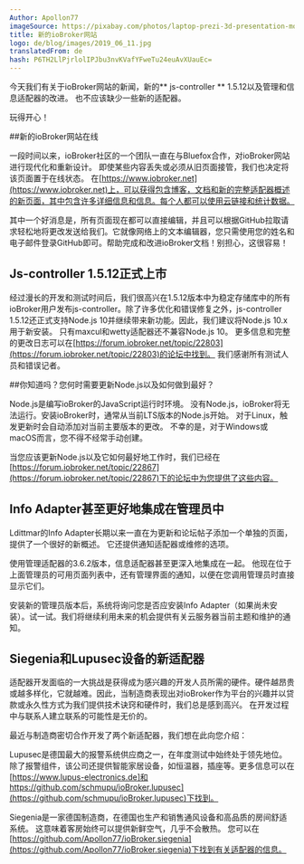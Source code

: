 ```yaml
---
Author: Apollon77
imageSource: https://pixabay.com/photos/laptop-prezi-3d-presentation-mockup-2411303/
title: 新的ioBroker网站
logo: de/blog/images/2019_06_11.jpg
translatedFrom: de
hash: P6TH2LlPjrlolIPJbu3nvKVafYFweTu24euAvXUauEc=
---
```

今天我们有关于ioBroker网站的新闻，新的** js-controller ** 1.5.12以及管理和信息适配器的改进。
也不应该缺少一些新的适配器。
<!-- SOURCE: 846214 Heute haben wir Neuigkeiten zur ioBroker-Webseite, dem neuen **js-controller** 1.5.12 und zu Verbesserungen im Admin- und Info-Adapter.
Auch ein paar neue Adapter dürfen natürlich nicht fehlen. -->

玩得开心！
<!-- SOURCE: 376044 玩得开心！ -->

##新的ioBroker网站在线
<!-- SOURCE: 752956 ##新的ioBroker网站在线 -->
一段时间以来，ioBroker社区的一个团队一直在与Bluefox合作，对ioBroker网站进行现代化和重新设计。
即使某些内容丢失或必须从旧页面接管，我们也决定将该页面置于在线状态。
在[https://www.iobroker.net](https://www.iobroker.net)上，可以获得包含博客，文档和新的完整适配器概述的新页面，其中包含许多详细信息和信息。每个人都可以使用云链接和统计数据。
<!-- SOURCE: 244100 一段时间以来，ioBroker社区的一个团队一直在与Bluefox合作，对ioBroker网站进行现代化和重新设计。
即使某些内容丢失或必须从旧页面接管，我们也决定将该页面置于在线状态。
在http://www.iobroker.net上，可以获得包含博客，文档和新的完整适配器概述的新页面，其中包含许多详细信息和信息。每个人都可以使用云链接和统计数据。 -->

其中一个好消息是，所有页面现在都可以直接编辑，并且可以根据GitHub拉取请求轻松地将更改发送给我们。它就像网络上的文本编辑器，您只需使用您的姓名和电子邮件登录GitHub即可。帮助完成和改进ioBroker文档！别担心，这很容易！
<!-- SOURCE: 433173 其中一个好消息是，所有页面现在都可以直接编辑，并且可以根据GitHub拉取请求轻松地将更改发送给我们。它就像网络上的文本编辑器，您只需使用您的姓名和电子邮件登录GitHub即可。帮助完成和改进ioBroker文档！别担心，这很容易！ -->

## Js-controller 1.5.12正式上市
<!-- SOURCE: 134404 ## Js-controller 1.5.12正式上市 -->
经过漫长的开发和测试时间后，我们很高兴在1.5.12版本中为稳定存储库中的所有ioBroker用户发布js-controller。除了许多优化和错误修复之外，js-controller 1.5.12还正式支持Node.js 10并继续带来新功能。因此，我们建议将Node.js 10.x用于新安装。
只有maxcul和wetty适配器还不兼容Node.js 10。
更多信息和完整的更改日志可以在[https://forum.iobroker.net/topic/22803](https://forum.iobroker.net/topic/22803)的论坛中找到。
我们感谢所有测试人员和错误记者。
<!-- SOURCE: 775453 经过漫长的开发和测试时间后，我们很高兴在1.5.12版本中为稳定存储库中的所有ioBroker用户发布js-controller。除了许多优化和错误修复之外，js-controller 1.5.12还正式支持Node.js 10并继续带来新功能。因此，我们建议将Node.js 10.x用于新安装。
只有maxcul和wetty适配器还不兼容Node.js 10。
更多信息和完整的更改日志可以在§§LLLLL_0§§的论坛中找到。
我们感谢所有测试人员和错误记者。 -->

##你知道吗？您何时需要更新Node.js以及如何做到最好？
<!-- SOURCE: 148286 ##你知道吗？您何时需要更新Node.js以及如何做到最好？ -->
Node.js是编写ioBroker的JavaScript运行时环境。
没有Node.js，ioBroker将无法运行。安装ioBroker时，通常从当前LTS版本的Node.js开始。
对于Linux，触发更新时会自动添加对当前主要版本的更改。
不幸的是，对于Windows或macOS而言，您不得不经常手动创建。
<!-- SOURCE: 479342 Node.js是编写ioBroker的JavaScript运行时环境。
没有Node.js，ioBroker将无法运行。安装ioBroker时，通常从当前LTS版本的Node.js开始。
对于Linux，触发更新时会自动添加对当前主要版本的更改。
不幸的是，对于Windows或macOS而言，您不得不经常手动创建。 -->

当您应该更新Node.js以及它如何最好地工作时，我们已经在[https://forum.iobroker.net/topic/22867](https://forum.iobroker.net/topic/22867)下的论坛中为您提供了这些内容。
<!-- SOURCE: 383718 当您应该更新Node.js以及它如何最好地工作时，我们已经在§§LLLLL_0§§下的论坛中为您提供了这些内容。 -->

## Info Adapter甚至更好地集成在管理员中
<!-- SOURCE: 723688 ## Info Adapter甚至更好地集成在管理员中 -->
Ldittmar的Info Adapter长期以来一直在为更新和论坛帖子添加一个单独的页面，提供了一个很好的新概述。
它还提供通知适配器或维修的选项。
<!-- SOURCE: 656642 Ldittmar的Info Adapter长期以来一直在为更新和论坛帖子添加一个单独的页面，提供了一个很好的新概述。
它还提供通知适配器或维修的选项。 -->

使用管理适配器的3.6.2版本，信息适配器甚至更深入地集成在一起。
他现在位于上面管理员的可用页面列表中，还有管理界面的通知，以便在您调用管理员时直接显示它们。
<!-- SOURCE: 158912 使用管理适配器的3.6.2版本，信息适配器甚至更深入地集成在一起。
他现在位于上面管理员的可用页面列表中，还有管理界面的通知，以便在您调用管理员时直接显示它们。 -->

安装新的管理员版本后，系统将询问您是否应安装Info Adapter（如果尚未安装）。试一试。我们将继续利用未来的机会提供有关云服务器当前主题和维护的通知。
<!-- SOURCE: 702573 安装新的管理员版本后，系统将询问您是否应安装Info Adapter（如果尚未安装）。试一试。我们将继续利用未来的机会提供有关云服务器当前主题和维护的通知。 -->

## Siegenia和Lupusec设备的新适配器
<!-- SOURCE: 674248 ## Siegenia和Lupusec设备的新适配器 -->
适配器开发面临的一大挑战是获得成为感兴趣的开发人员所需的硬件。硬件越昂贵或越多样化，它就越难。因此，当制造商表现出对ioBroker作为平台的兴趣并以贷款或永久性方式为我们提供技术诀窍和硬件时，我们总是感到高兴。
在开发过程中与联系人建立联系的可能性是无价的。
<!-- SOURCE: 646567 适配器开发面临的一大挑战是获得成为感兴趣的开发人员所需的硬件。硬件越昂贵或越多样化，它就越难。因此，当制造商表现出对ioBroker作为平台的兴趣并以贷款或永久性方式为我们提供技术诀窍和硬件时，我们总是感到高兴。
在开发过程中与联系人建立联系的可能性是无价的。 -->

最近与制造商密切合作开发了两个新适配器，我们想在此向您介绍：
<!-- SOURCE: 676062 最近与制造商密切合作开发了两个新适配器，我们想在此向您介绍： -->

Lupusec是德国最大的报警系统供应商之一，在年度测试中始终处于领先地位。除了报警组件，该公司还提供智能家居设备，如恒温器，插座等。更多信息可以在[https://www.lupus-electronics.de]和https://github.com/schmupu/ioBroker.lupusec](https://github.com/schmupu/ioBroker.lupusec)下找到。
<!-- SOURCE: 391145 Lupusec是德国最大的报警系统供应商之一，在年度测试中始终处于领先地位。除了报警组件，该公司还提供智能家居设备，如恒温器，插座等。更多信息可以在§§LLLLL_0§§下找到。 -->

Siegenia是一家德国制造商，在德国也生产和销售通风设备和高品质的房间舒适系统。
这意味着客房始终可以提供新鲜空气，几乎不会散热。
您可以在[https://github.com/Apollon77/ioBroker.siegenia](https://github.com/Apollon77/ioBroker.siegenia)下找到有关适配器的信息。
<!-- SOURCE: 897663 Siegenia是一家德国制造商，在德国也生产和销售通风设备和高品质的房间舒适系统。
这意味着客房始终可以提供新鲜空气，几乎不会散热。
您可以在§§LLLLL_0§§下找到有关适配器的信息。 -->